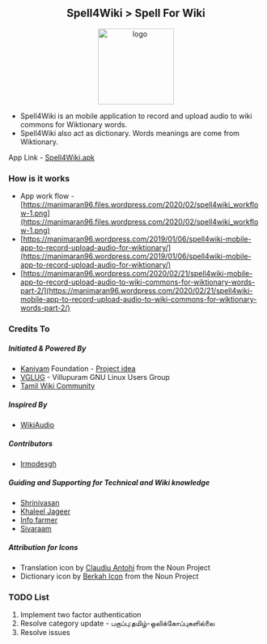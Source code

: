 <h2 align="center">
 Spell4Wiki > Spell For Wiki
</h2>

<p align="center">
  <img width="150" height="150" src="https://github.com/manimaran96/Spell4Wiki/blob/master/app/src/main/res/drawable/ic_spell4wiki_main.png" alt="logo">
</p>

- Spell4Wiki is an mobile application to record and upload audio to wiki commons for Wiktionary words.
- Spell4Wiki also act as dictionary. Words meanings are come from Wiktionary.

App Link - [Spell4Wiki.apk](https://drive.google.com/file/d/1htltxEfEOEGzs64dRJ_1ydgzhXTxabcp/view?usp=sharing)

### How is it works
 - App work flow - [https://manimaran96.files.wordpress.com/2020/02/spell4wiki_workflow-1.png](https://manimaran96.files.wordpress.com/2020/02/spell4wiki_workflow-1.png)
 - [https://manimaran96.wordpress.com/2019/01/06/spell4wiki-mobile-app-to-record-upload-audio-for-wiktionary/](https://manimaran96.wordpress.com/2019/01/06/spell4wiki-mobile-app-to-record-upload-audio-for-wiktionary/)
 - [https://manimaran96.wordpress.com/2020/02/21/spell4wiki-mobile-app-to-record-upload-audio-to-wiki-commons-for-wiktionary-words-part-2/](https://manimaran96.wordpress.com/2020/02/21/spell4wiki-mobile-app-to-record-upload-audio-to-wiki-commons-for-wiktionary-words-part-2/)

### Credits To
##### Initiated & Powered By
* [Kaniyam](http://www.kaniyam.com/) Foundation - [Project idea](https://github.com/KaniyamFoundation/ProjectIdeas/wiki/Project-Ideas)
* [VGLUG](https://vglug.org/) - Villupuram GNU Linux Users Group
* [Tamil Wiki Community](https://en.wikipedia.org/wiki/Tamil_Wikipedia)

##### Inspired By
* [WikiAudio](https://github.com/Atul22/wikiAudio)

##### Contributors
* [Irmodesgh](https://github.com/lrmodesgh)

##### Guiding and Supporting for Technical and Wiki knowledge
* [Shrinivasan](https://github.com/tshrinivasan)
* [Khaleel Jageer](https://github.com/jskcse4)
* [Info farmer](https://www.mediawiki.org/wiki/User:Info-farmer)
* [Sivaraam](https://github.com/sivaraam)

##### Attribution for Icons
- Translation icon by [Claudiu Antohi](https://thenounproject.com/claudiu.antohi/) from the Noun Project
- Dictionary icon by [Berkah Icon](https://thenounproject.com/berkahicon/) from the Noun Project

### TODO List
1. Implement two factor authentication
2. Resolve category update - பகுப்பு:தமிழ்-ஒலிக்கோப்புகளில்லை
3. Resolve issues
